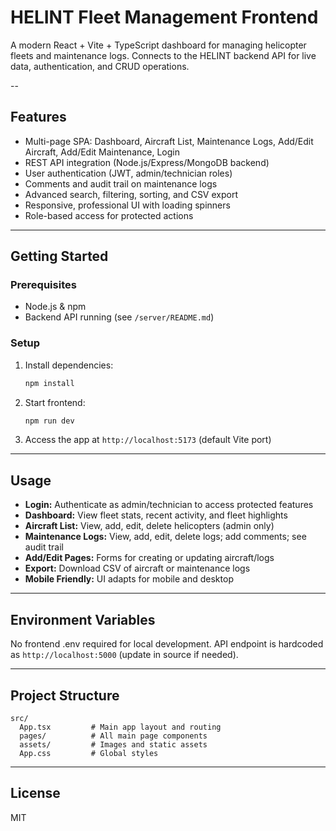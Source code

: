 # HELINT Fleet Management Frontend

A modern React + Vite + TypeScript dashboard for managing helicopter fleets and maintenance logs. Connects to the HELINT backend API for live data, authentication, and CRUD operations.

--

## Features
- Multi-page SPA: Dashboard, Aircraft List, Maintenance Logs, Add/Edit Aircraft, Add/Edit Maintenance, Login
- REST API integration (Node.js/Express/MongoDB backend)
- User authentication (JWT, admin/technician roles)
- Comments and audit trail on maintenance logs
- Advanced search, filtering, sorting, and CSV export
- Responsive, professional UI with loading spinners
- Role-based access for protected actions

---

## Getting Started

### Prerequisites
- Node.js & npm
- Backend API running (see `/server/README.md`)

### Setup
1. Install dependencies:
   ```bash
   npm install
   ```
2. Start frontend:
   ```bash
   npm run dev
   ```
3. Access the app at `http://localhost:5173` (default Vite port)

---

## Usage
- **Login:** Authenticate as admin/technician to access protected features
- **Dashboard:** View fleet stats, recent activity, and fleet highlights
- **Aircraft List:** View, add, edit, delete helicopters (admin only)
- **Maintenance Logs:** View, add, edit, delete logs; add comments; see audit trail
- **Add/Edit Pages:** Forms for creating or updating aircraft/logs
- **Export:** Download CSV of aircraft or maintenance logs
- **Mobile Friendly:** UI adapts for mobile and desktop

---

## Environment Variables
No frontend .env required for local development. API endpoint is hardcoded as `http://localhost:5000` (update in source if needed).

---

## Project Structure
```
src/
  App.tsx         # Main app layout and routing
  pages/          # All main page components
  assets/         # Images and static assets
  App.css         # Global styles
```

---

## License
MIT
